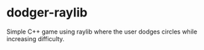 # dodger-raylib
Simple C++ game using raylib where the user dodges circles while increasing difficulty.
